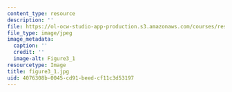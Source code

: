 ```yaml
---
content_type: resource
description: ''
file: https://ol-ocw-studio-app-production.s3.amazonaws.com/courses/res-8-005-vibrations-and-waves-problem-solving-fall-2012/4076308b0045cd91beedcf11c3d53197_figure3_1.jpg
file_type: image/jpeg
image_metadata:
  caption: ''
  credit: ''
  image-alt: Figure3_1
resourcetype: Image
title: figure3_1.jpg
uid: 4076308b-0045-cd91-beed-cf11c3d53197
---
```

